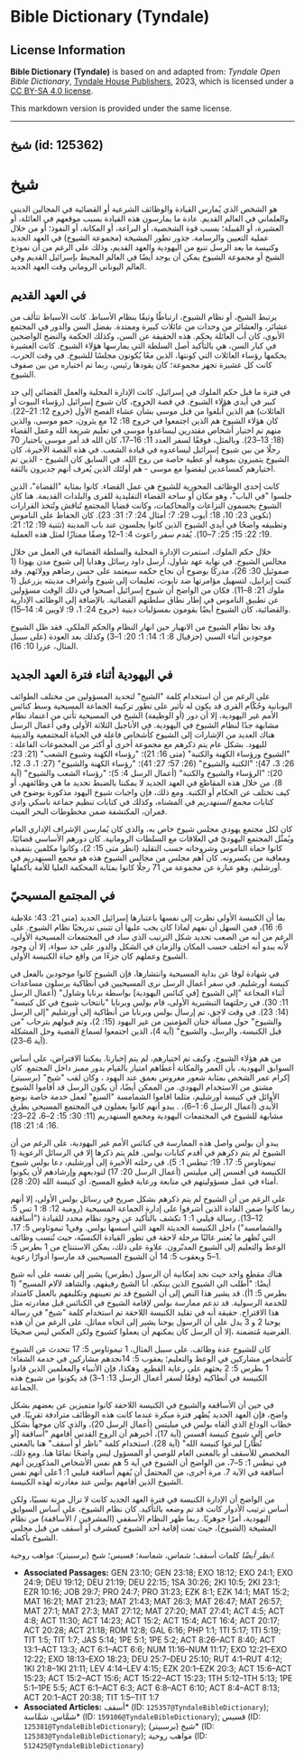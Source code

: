 # Bible Dictionary (Tyndale)

## License Information

**Bible Dictionary (Tyndale)** is based on and adapted from: _Tyndale Open Bible Dictionary_, [Tyndale House Publishers](https://tyndaleopenresources.com/), 2023, which is licensed under a [CC BY-SA 4.0 license](https://creativecommons.org/licenses/by-sa/4.0/legalcode.en).

This markdown version is provided under the same license.



--------------------------------

## شيخ (id: 125362)

شيخ
===

هو الشخص الذي يُمارس القيادة والوظائف الشرعية أو القضائية في المجالين الديني والعلماني في العالم القديم. عادة ما يمارسون هذه القيادة بسبب موقعهم في العائلة، أو العشيرة، أو القبيلة؛ بسبب قوة الشخصية، أو البراعة، أو المكانة، أو النفوذ؛ أو من خلال عملية التعيين والرسامة. جذور تطور المشيخة (مجموعة الشيوخ) في العهد الجديد وكنيسة ما بعد الرسل تنبع من اليهودية والعهد القديم، وذلك على الرغم من أن نموذج الشيخ أو مجموعة الشيوخ يمكن أن يوجد أيضًا في العالم المحيط بإسرائيل القديم وفي العالم اليوناني الروماني وقت العهد الجديد.

في العهد القديم
---------------

يرتبط الشيخ، أو نظام الشيوخ، ارتباطًا وثيقًا بنظام الأسباط. كانت الأسباط تتألف من عشائر، والعشائر من وحدات من عائلات كبيرة وممتدة. بفضل السن والدور في المجتمع الأبوي، كان أب العائلة يحكم. هذه الحقيقة عن السن، وكذلك الحكمة والنضج الواضحين في كبار السن، هي بالتأكيد أصل السلطة التي يمارسها هؤلاء الشيوخ. كانت العشيرة يحكمها رؤساء العائلات التي كونتها، الذين معًا يُكونون مجلسًا للشيوخ. في وقت الحرب، كانت كل عشيرة تجهز مجموعة؛ كان يقودها رئيس، ربما تم اختياره من بين صفوف الشيوخ.

في فترة ما قبل حكم الملوك في إسرائيل، كانت الإدارة المحلية والعمل القضائي إلى حد كبير في أيدي هؤلاء الشيوخ. في قصة الخروج، كان شيوخ إسرائيل (رؤساء البيوت أو العائلات) هم الذين أُبلغوا من قبل موسى بشأن عشاء الفصح الأول (خروج 12: 21–22). كان هؤلاء الشيوخ هم الذين اجتمعوا في خروج 18: 12 مع يثرون، حمو موسى، والذين منهم تم اختيار أشخاص مقتدرين ليساعدوا موسى في تعليم شريعة الله وعمل القضاء (18: 13–23). وبالمثل، فوفقًا لسفر العدد 11: 16–17، كان الله قد أمر موسى باختيار 70 رجلًا من بين شيوخ إسرائيل ليساعدوه في قيادة الشعب. في هذه القصة الأخيرة، كان الشيوخ يتميزون بموهبة أو عطية خاصة من روح الله. في السابق كان الشيوخ \- الذين تم اختيارهم كمساعدين ليقضوا مع موسى \- هم أولئك الذين يُعرف أنهم جديرون بالثقة.

كانت إحدى الوظائف المحورية للشيوخ هي عمل القضاء. كانوا بمثابة "القضاة"، الذين جلسوا "في الباب"، وهو مكان أو ساحة القضاء التقليدية للقرى والبلدات القديمة. هنا كان الشيوخ يحسمون النزاعات والمحاكمات، وكانت قضايا المجتمع تُناقش وتُتخذ القرارات (تكوين 23: 10، 18؛ أيوب 29: 7؛ أمثال 24: 7؛ 31: 23). كان الحفاظ على الناموس وتطبيقه واضحًا في أيدي الشيوخ الذين كانوا يجلسون عند باب المدينة (تثنية 19: 12؛ 21: 19؛ 22: 15؛ 25: 7–10). يُقدم سفر راعوث 4: 1–12 وصفًا ممتازًا لمثل هذه العملية.

خلال حكم الملوك، استمرت الإدارة المحلية والسلطة القضائية في العمل من خلال مجالس الشيوخ. في نهاية عهد شاول، أرسل داود رسائل وهدايا إلى شيوخ مدن يهوذا (1 صموئيل 30: 26)، مدركًا بوضوح أن نجاح حكمه سيعتمد على حسن رضاهم وولائهم. وقد كتبت إيزابيل، لتسهيل مؤامرتها ضد نابوت، تعليمات إلى شيوخ وأشراف مدينته يزرعيل (1 ملوك 21: 8–11). فكان من الواضح أن شيوخ إسرائيل أصبحوا في ذلك الوقت مسؤولين عن تطبيق الناموس في إطار نطاق سلطتهم القضائية. بالإضافة إلى الوظائف الإدارية والقضائية، كان الشيوخ أيضًا يقومون بمسؤليات دينية (خروج 24: 1، 9؛ لاويين 4: 14–15).

وقد نجا نظام الشيوخ من الانهيار حين انهار النظام والحكم الملكي. فقد ظل الشيوخ موجودين أثناء السبي (حزقيال 8: 1؛ 14: 1؛ 20: 1–3) وكذلك بعد العودة (على سبيل المثال، عزرا 10: 16).

في اليهودية أثناء فترة العهد الجديد
-----------------------------------

على الرغم من أن استخدام كلمة "الشيخ" لتحديد المسؤولين من مختلف الطوائف اليونانية وحُكّام القرى قد يكون له تأثير على تطور تركيبة الجماعة المسيحية وسط كنائس الأمم غير اليهودية، إلا أن دور (أو الوظيفة) الشيخ في المسيحية تأتي من اعتماد نظام مشابهة جدًا لنظام الشيوخ في اليهودية. في الأناجيل الثلاثة الأولى وفي أعمال الرسل هناك العديد من الإشارات إلى الشيوخ كأشخاص فاعلة في الحياة المجتمعية والدينية لليهود. بشكل عام يتم ذكرهم مع مجموعة أخرى أو أكثر من المجموعات الفاعلة : "الشيوخ ورؤساء الكهنة والكتبة" (متى 16: 21)؛ "رؤساء الكهنة وشيوخ الشعب" (21: 23؛ 26: 3، 47)؛ "الكتبة والشيوخ" (26: 57؛ 27: 41)؛ "رؤساء الكهنة والشيوخ" (27: 1، 3، 12، 20)؛ "الرؤساء والشيوخ والكتبة" (أعمال الرسل 4: 5)؛ "رؤساء الشعب والشيوخ" (آية 8). من خلال هذه المقاطع في العهد الجديد لا يمكننا بالضبط تحديد ما هي وظائفهم، أو كيف تختلف عن الحكام أو الكتبة. ومع ذلك، فإن واجبات شيوخ اليهود مذكورة بوضوح في كتابات *مجمع السنهدريم* في المشناه، وكذلك في كتابات تنظيم جماعة ناسكي وادي قمران، المكتشفة ضمن مخطوطات البحر الميت.

كان لكل مجتمع يهودي مجلس شيوخ خاص به، والذي كان يُمارسن الإشراف الإداري العام ويُمثّل المجتمع اليهوديّ في العلاقات مع السلطات الرومانية. كان دورهم الأساسي قضائيًا. كانوا حماة الناموس وشروحاته حسب التقليد (انظر متى 15: 2)، وكانوا مكلفين بتنفيذه ومعاقبة من يكسرونه. كان أهم مجلس من مجالس الشيوخ هذه هو مجمع السنهدريم في أورشليم، وهو عبارة عن مجموعة من 71 رجلًا كانوا بمثابة المحكمة العليا للأمة بأكملها.

في المجتمع المسيحيّ
-------------------

بما أن الكنيسة الأولى نظرت إلى نفسها باعتبارها إسرائيل الجديد (متى 21: 43؛ غلاطية 6: 16)، فمن السهل أن نفهم لماذا كان يجب عليها أن تتبنى تدريجيًا نظام الشيوخ. على الرغم من أنه من الصعب تحديد شكل الترتيب الذي ساد في المجتمعات المسيحية الأولى، لأنه يبدو أنه اختلف حسب المكان والزمان في الشكل والدور على حد سواء، إلا أن وجود الشيوخ وعملهم كان جزءًا من واقع حياة الكنيسة الأولى.

في شهادة لوقا عن بداية المسيحية وانتشارها، فإن الشيوخ كانوا موجودين بالفعل في كنيسة أورشليم. في سفر أعمال الرسل نرى المسيحيين في أنطاكية يرسلون مساعدات أثناء المجاعة "إلى الشيوخ \[في كنائس اليهودية] بواسطة برنابا وشاول" (أعمال الرسل 11: 30). في رحلتهما التبشيرية الأولى، قام بولس وبرنابا "بانتخاب شيوخ في كل كنيسة" (14: 23). في وقت لاحق، تم إرسال بولس وبرنابا من أنطاكية إلى أورشليم "إلى الرسل والشيوخ" حول مسألة ختان المؤمنين من غير اليهود (15: 2)، وتم قبولهم بترحاب "من قبل الكنيسة، والرسل، والشيوخ" (آية 4)، الذين اجتمعوا لسماع القضية وحل المشكلة (آية 6–23).

من هم هؤلاء الشيوخ، وكيف تم اختيارهم، لم يتم إخبارنا. يمكننا الافتراض، على أساس السوابق اليهودية، بأن العمر والمكانة أعطاهم امتياز بالقيام بدور مميز داخل المجتمع. كان إكرام عمر الشخص بمثابة شعور مغروس بعمق عند اليهود ، وكان لقب "شيخ" (برسبيتر) مشتق من الاستخدام اليهودي. من الممكن أيضًا، أن يكون الرسل قد أقاموا الشيوخ الأوائل في كنيسة أورشليم، مثلما اقاموا الشمامسة "السبع" لعمل خدمة خاصة بوضع الأيدي (أعمال الرسل 6: 1–6)، . يبدو أنهم كانوا يعملون في المجتمع المسيحي بطرق مشابهة للشيوخ في المجتمعات اليهودية ومجمع السنهدريم (11: 30؛ 15: 2–6، 22–23؛ 16: 4؛ 21: 18).

يبدو أن بولس واصل هذه الممارسة في كنائس الأمم غير اليهودية، على الرغم من أن الشيوخ لم يتم ذكرهم في أقدم كتابات بولس. فلم يتم ذكرها إلا في الرسائل الرعوية (1 تيموثاوس 5: 17، 19؛ تيطس 1: 5). في رحلته الأخيرة إلى أورشليم، دعا بولس شيوخ الكنيسة في أفسس إلى ميليتس (أعمال الرسل 20: 17) لتوديعهم وإرشادهم لأن يكونوا أمناء في عمل مسؤوليتهم في متابعة ورعاية قطيع المسيح، أي كنيسة الله (20: 28).

على الرغم من أن الشيوخ لم يتم ذكرهم بشكل صريح في رسائل بولس الأولى، إلا أنهم ربما كانوا ضمن القادة الذين أشرفوا على إدارة الجماعة المسيحية (رومية 12: 8؛ 1 تس 5: 12–13). رسالة فيلبي 1: 1 تكشف بالتأكيد عن وجود نظام محدد للقيادة ("أساقفة والشمامسة") داخل الكنيسة الحديثة العهد التي أسسها بولس. وفي1 تيموثاوس 5: 17، التي تُظهر ما يُعتبر غالبًا مرحلة لاحقة في تطور القيادة الكنسيّة، حيث تُنسب وظائف الوعظ والتعليم إلى الشيوخ المدبّرون. علاوة على ذلك، يمكن الاستنتاج من 1 بطرس 5: 1–5 ويعقوب 5: 14 أن الشيوخ المسيحيين قد مارسوا أدوارًا رعوية.

هناك مقطع واحد حيث نجد إمكانية أن الرسول (بطرس) يشير إلى نفسه على أنه شيخ أيضًا: "أطلب الي الشيوخ الذين بينكم، أنا الشيخ رفيقهم، والشاهد لآلام المسيح" (1 بطرس 5: 1أ). قد يشير هذا النص إلى أن الشيوخ قد تم تعيينهم وتكليفهم بالعمل كامتداد للخدمة الرسولية. قد تدعم ممارسة بولس لإقامة الشيوخ في الكنائس قبل مغادرته مثل هذا الاقتراح. حقيقة أنه في تقليد الكنيسة اللاحقة تم استخدام كلمة "شيخ" في رسالة يوحنا 2 و 3 يدل على أن الرسول يوحنا يشير إلى اتجاه مماثل. على الرغم من أن هذه الفرضية مُتضمنة ،إلا أن الرسل كان يمكنهم أن يعملوا كشيوخ ولكن العكس ليس صحيحًا.

كان للشيوخ عدة وظائف. على سبيل المثال، 1 تيموثاوس 5: 17 تتحدث عن الشيوخ كأشخاص مشاركين في الوعظ والتعليم؛ يعقوب 5: 14نجدهم مشاركين في خدمة الشفاء؛ 1 بطرس 5: 2 يحثهم على رعاية القطيع. وهكذا، فإن الأنبياء والمعلمين الذين قادوا الكنيسة في أنطاكيه (وفقًا لسفر أعمال الرسل 13: 1–3) قد يكونوا من شيوخ هذه الجماعة.

في حين أن الأساقفة والشيوخ في الكنيسة اللاحقة كانوا متميزين عن بعضهم بشكل واضح، فإن العهد الجديد يُظهر فترة مبكرة عندما كانت هذه الوظائف مترادفة تقريبًا. في خطاب الوداع الذي ألقاه بولس في ميليتس (أعمال الرسل 20)، والذي كان موجهاً بشكل خاص إلى شيوخ كنيسة أفسس (آية 17)، أخبرهم أن الروح القدس أقامهم "أساقفة \[أو نُظّار] ليرعوا كنيسة الله" (آية 28). استخدام كلمة "ناظر أو أسقف" هنا بالمعنى المخصص للأسقف أو بالمعنى العام للوصي أو المسؤول ليس واضحًا تمامًا هنا. ومع ذلك، في تيطس 1: 5–7، من الواضح أن الشيوخ في آية 5 هم نفس الأشخاص المذكورين أنهم أساقفة في الآية 7. مرة أخرى، من المحتمل أن يُفهم أساقفة فيلبي 1: 1على أنهم نفس الشيوخ الذين أقامهم بولس عند مغادرته لهذه الكنيسة.

من الواضح أن الإدارة الكنيسة في فترة العهد الجديد كانت لا تزال مرنة نسبيًا، ولكن أساس ترتيب الأدوار كانت قد تم وضعه بالتأكيد. كان نظام الشيوخ، على أساس السوابق اليهودية، أمرًا جوهريًا. ربما ظهر النظام الأسقفي (المشرفين / الأساقفة) من نظام المشيخة (الشيوخ)، حيث تمت إقامة أحد الشيوخ كمشرف أو أسقف من قبل مجلس الشيوخ بأكمله.

*انظر أيضًا* كلمات أسقف؛ شماس، شماسة؛ قسيس؛ شيخ (برسبيتر)؛ مواهب روحية.

* **Associated Passages:** GEN 23:10; GEN 23:18; EXO 18:12; EXO 24:1; EXO 24:9; DEU 19:12; DEU 21:19; DEU 22:15; 1SA 30:26; 2KI 10:5; 2KI 23:1; EZR 10:16; JOB 29:7; PRO 24:7; PRO 31:23; EZK 8:1; EZK 14:1; MAT 15:2; MAT 16:21; MAT 21:23; MAT 21:43; MAT 26:3; MAT 26:47; MAT 26:57; MAT 27:1; MAT 27:3; MAT 27:12; MAT 27:20; MAT 27:41; ACT 4:5; ACT 4:8; ACT 11:30; ACT 14:23; ACT 15:2; ACT 15:4; ACT 16:4; ACT 20:17; ACT 20:28; ACT 21:18; ROM 12:8; GAL 6:16; PHP 1:1; 1TI 5:17; 1TI 5:19; TIT 1:5; TIT 1:7; JAS 5:14; 1PE 5:1; 1PE 5:2; ACT 8:26–ACT 8:40; ACT 13:1–ACT 13:3; ACT 6:1–ACT 6:6; NUM 11:16–NUM 11:17; EXO 12:21–EXO 12:22; EXO 18:13–EXO 18:23; DEU 25:7–DEU 25:10; RUT 4:1–RUT 4:12; 1KI 21:8–1KI 21:11; LEV 4:14–LEV 4:15; EZK 20:1–EZK 20:3; ACT 15:6–ACT 15:23; ACT 15:2–ACT 15:6; ACT 15:22–ACT 15:23; 1TH 5:12–1TH 5:13; 1PE 5:1–1PE 5:5; ACT 6:1–ACT 6:3; ACT 6:8–ACT 6:10; ACT 8:4–ACT 8:13; ACT 20:1–ACT 20:38; TIT 1:5–TIT 1:7
* **Associated Articles:** أسقف* (ID: `125357@TyndaleBibleDictionary`); شمَّاس، شمَّاسة* (ID: `159106@TyndaleBibleDictionary`); قسيس (ID: `125381@TyndaleBibleDictionary`); شيخ (برسبيتر)* (ID: `125383@TyndaleBibleDictionary`); مواهب روحية (ID: `512425@TyndaleBibleDictionary`)

